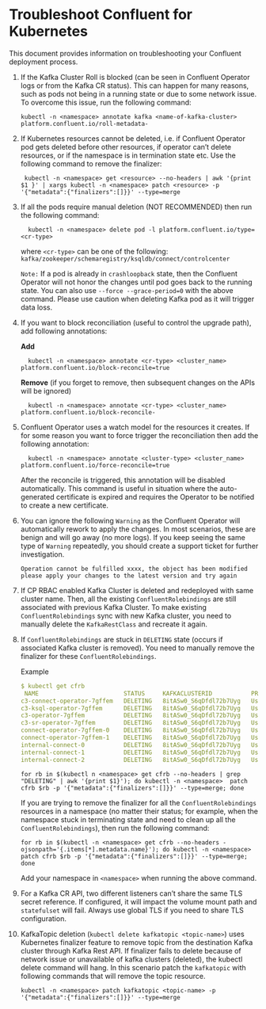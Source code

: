 # Troubleshoot Confluent for Kubernetes

This document provides information on troubleshooting your Confluent deployment process.

<ol>
<li> 
If the Kafka Cluster Roll is blocked (can be seen in Confluent Operator logs or from the Kafka CR status). 
   This can happen for many reasons, such as pods not being in a running state or due to some network issue. To overcome this issue, run the following command:
   
    kubectl -n <namespace> annotate kafka <name-of-kafka-cluster> platform.confluent.io/roll-metadata-
</li>
<li>

If Kubernetes resources cannot be deleted, i.e. if Confluent Operator pod gets deleted before other resources, if operator
   can’t delete resources, or if the namespace is in termination state etc. Use the following command to remove the finalizer:

     kubectl -n <namespace> get <resource> --no-headers | awk '{print $1 }' | xargs kubectl -n <namespace> patch <resource> -p '{"metadata":{"finalizers":[]}}' --type=merge
</li>
<li>

If all the pods require manual deletion (NOT RECOMMENDED) then run the following command:

      kubectl -n <namespace> delete pod -l platform.confluent.io/type=<cr-type> 

where `<cr-type>` can be one of the following: `kafka/zookeeper/schemaregistry/ksqldb/connect/controlcenter`

`Note:` If a pod is already in `crashloopback` state, then the Confluent Operator will not honor the changes until pod goes back to the running state. You can also use `--force --grace-period=0` with the above command.
Please use caution when deleting Kafka pod as it will trigger data loss.
</li>
<li> 

If you want to block reconciliation (useful to control the upgrade path), add following annotations:

<b>Add</b>

      kubectl -n <namespace> annotate <cr-type> <cluster_name> platform.confluent.io/block-reconcile=true


<b>Remove</b> (if you forget to remove, then subsequent changes on the APIs will be ignored)

      kubectl -n <namespace> annotate <cr-type> <cluster_name> platform.confluent.io/block-reconcile-

<li>

Confluent Operator uses a watch model for the resources it creates. If for some reason you want to force trigger the reconciliation then 
   add the following annotation:

      kubectl -n <namespace> annotate <cluster-type> <cluster_name> platform.confluent.io/force-reconcile=true

After the reconcile is triggered, this annotation will be disabled automatically. This command is useful in situation where
the auto-generated certificate is expired and requires the Operator to be notified to create a new certificate.
</li>
<li>

You can ignore the following `Warning` as the Confluent Operator will automatically rework to apply the changes. 
   In most scenarios, these are benign and will go away (no more logs). 
   If you keep seeing the same type of `Warning` repeatedly, you should create a support ticket for further investigation.

`Operation cannot be fulfilled xxxx, the object has been modified please apply your changes to the latest version and try again`
</li>
<li>

 If CP RBAC enabled Kafka Cluster is deleted and redeployed with same cluster name. Then, all the existing `ConfluentRolebindings` are still associated with previous Kafka Cluster. To make existing `ConfluentRolebindings` sync with new Kafka cluster, you need to manually delete the `KafkaRestClass` and recreate it again.
</li>
<li>

If `ConfluentRolebindings` are stuck in `DELETING` state (occurs if associated Kafka cluster is removed). 
   You need to manually remove the finalizer for these `ConfluentRolebindings`.

Example

```yaml
$ kubectl get cfrb
 NAME                        STATUS     KAFKACLUSTERID           PRINCIPAL        ROLE             KAFKARESTCLASS            AGE
c3-connect-operator-7gffem   DELETING   8itASw0_S6qDfdl72b7Uyg   User:c3          SystemAdmin      operator-7gffem/default   7d19h
c3-ksql-operator-7gffem      DELETING   8itASw0_S6qDfdl72b7Uyg   User:c3          ResourceOwner    operator-7gffem/default   7d19h
c3-operator-7gffem           DELETING   8itASw0_S6qDfdl72b7Uyg   User:c3          ClusterAdmin     operator-7gffem/default   7d19h
c3-sr-operator-7gffem        DELETING   8itASw0_S6qDfdl72b7Uyg   User:c3          SystemAdmin      operator-7gffem/default   7d19h
connect-operator-7gffem-0    DELETING   8itASw0_S6qDfdl72b7Uyg   User:connect     SystemAdmin      operator-7gffem/default   7d19h
connect-operator-7gffem-1    DELETING   8itASw0_S6qDfdl72b7Uyg   User:connect     SystemAdmin      operator-7gffem/default   7d19h
internal-connect-0           DELETING   8itASw0_S6qDfdl72b7Uyg   User:connect     SecurityAdmin    operator-7gffem/default   7d19h
internal-connect-1           DELETING   8itASw0_S6qDfdl72b7Uyg   User:connect     ResourceOwner    operator-7gffem/default   7d19h
internal-connect-2           DELETING   8itASw0_S6qDfdl72b7Uyg   User:connect     DeveloperWrite   operator-7gffem/default   7d19h
```

    for rb in $(kubectl n <namespace> get cfrb --no-headers | grep "DELETING" | awk '{print $1}'); do kubectl -n <namespace>  patch cfrb $rb -p '{"metadata":{"finalizers":[]}}' --type=merge; done

If you are trying to remove the finalizer for all the `ConfluentRolebindings` resources in a namespace (no matter their status; for example, when the namespace stuck in terminating state and need to clean up all the `ConfluentRolebindings`), then run the following command: 

    for rb in $(kubectl -n <namespace> get cfrb --no-headers -ojsonpath='{.items[*].metadata.name}'); do kubectl -n <namespace>  patch cfrb $rb -p '{"metadata":{"finalizers":[]}}' --type=merge; done

Add your namespace in `<namespace>` when running the above command.
</li>
<li>

For a Kafka CR API, two different listeners can’t share the same TLS secret reference. If configured, it will impact the volume mount path and `statefulset` will fail. Always use global TLS if you need to share TLS configuration.
</li>
<li>

KafkaTopic deletion (`kubectl delete kafkatopic <topic-name>`) uses Kubernetes finalizer feature to remove topic from the destination Kafka cluster through Kafka Rest API. If finalizer fails to delete because of network issue or unavailable of kafka clusters (deleted), the kubectl delete command will hang. In this scenario patch the `kafkatopic` with following commands that will remove the topic resource.

    kubectl -n <namespace> patch kafkatopic <topic-name> -p '{"metadata":{"finalizers":[]}}' --type=merge

</li>
</ol>
